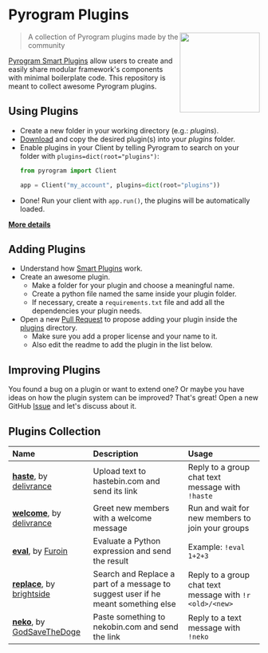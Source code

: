 # Pyrogram Plugins

<img src="https://i.imgur.com/JyxrStE.png" width="160" align="right">

> A collection of Pyrogram plugins made by the community

[Pyrogram Smart Plugins](//docs.pyrogram.ml/resources/SmartPlugins) allow users to create and easily share modular framework's components with minimal boilerplate code. This repository is meant to collect awesome Pyrogram plugins.

## Using Plugins

- Create a new folder in your working directory (e.g.: *plugins*).
- [Download](https://github.com/pyrogram/plugins/archive/master.zip) and copy the desired plugin(s) into your *plugins* folder.
- Enable plugins in your Client by telling Pyrogram to search on your folder with `plugins=dict(root="plugins")`:
  ```python
  from pyrogram import Client

  app = Client("my_account", plugins=dict(root="plugins"))
  ```
- Done! Run your client with `app.run()`, the plugins will be automatically loaded.

[**More details**](https://docs.pyrogram.org/topics/smart-plugins#using-smart-plugins)

## Adding Plugins

- Understand how [Smart Plugins](https://docs.pyrogram.org/topics/smart-plugins) work.
- Create an awesome plugin.
  - Make a folder for your plugin and choose a meaningful name.
  - Create a python file named the same inside your plugin folder.
  - If necessary, create a `requirements.txt` file and add all the dependencies your plugin needs.
- Open a new [Pull Request](https://github.com/pyrogram/plugins/compare) to propose adding your plugin inside the [plugins](plugins) directory.
  - Make sure you add a proper license and your name to it.
  - Also edit the readme to add the plugin in the list below.

## Improving Plugins

You found a bug on a plugin or want to extend one? Or maybe you have ideas on how the plugin system can be improved? That's great! Open a new GitHub [Issue](issues/new) and let's discuss about it.

## Plugins Collection

Name | Description | Usage
:--- | :--- | :---
[**haste**](plugins/haste), by [delivrance](//github.com/delivrance) | Upload text to hastebin.com and send its link | Reply to a group chat text message with `!haste`
[**welcome**](plugins/welcome), by [delivrance](//github.com/delivrance) | Greet new members with a welcome message | Run and wait for new members to join your groups
[**eval**](plugins/eval), by [Furoin](//github.com/Furoin) | Evaluate a Python expression and send the result | Example: `!eval 1+2+3`
[**replace**](plugins/replace), by [brightside](//github.com/bright5ide) | Search and Replace a part of a message to suggest user if he meant something else  | Reply to a group chat text message with `!r <old>/<new>`
[**neko**](plugins/neko), by [GodSaveTheDoge](//github.com/GodSaveTheDoge) | Paste something to nekobin.com and send the link | Reply to a text message with `!neko`

